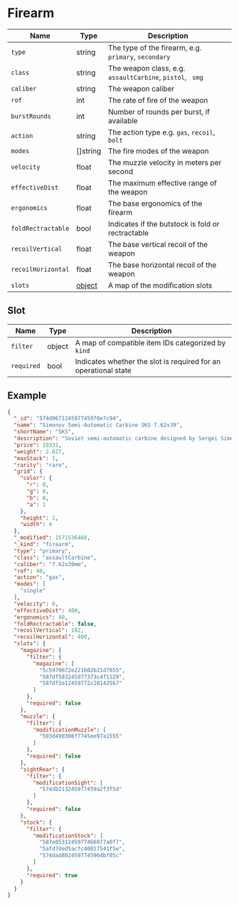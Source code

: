 # Firearm

| Name  | Type   | Description          |
| ----- | ------ | -------------------- |
| `type` | string | The type of the firearm, e.g. `primary`, `secondary` |
| `class` | string | The weapon class, e.g. `assaultCarbine`, `pistol`, ` smg` |
| `caliber` | string | The weapon caliber |
| `rof` | int | The rate of fire of the weapon |
| `burstRounds` | int | Number of rounds per burst, if available |
| `action` | string | The action type e.g. `gas`, `recoil`, `bolt` |
| `modes` | []string | The fire modes of the weapon |
| `velocity` | float | The muzzle velocity in meters per second |
| `effectiveDist` | float | The maximum effective range of the weapon |
| `ergonomics` | float | The base ergonomics of the firearm |
| `foldRectractable` | bool | Indicates if the butstock is fold or rectractable |
| `recoilVertical` | float | The base vertical recoil of the weapon |
| `recoilHorizontal` | float | The base horizontal recoil of the weapon |
| `slots` | [object](#slot) | A map of the modification slots |

## Slot
| Name  | Type   | Description          |
| ----- | ------ | -------------------- |
| `filter` | object | A map of compatible item IDs categorized by `kind` |
| `required` | bool | Indicates whether the slot is required for an operational state |

## Example
```JSON
{
  "_id": "574d967124597745970e7c94",
  "name": "Simonov Semi-Automatic Carbine SKS 7.62x39",
  "shortName": "SKS",
  "description": "Soviet semi-automatic carbine designed by Sergei Simonov for 7.62x39 cartridge and known abroad as SKS-45. Immensely popular both in CIS countries and in the West, this weapon is still in active service in some countries in form of various copies and modifications. This particular specimen comes from extended storage warehouses of Tula Arms Plant and haven't yet undergo the civilian weapon normalization procedure.",
  "price": 19331,
  "weight": 2.627,
  "maxStack": 1,
  "rarity": "rare",
  "grid": {
    "color": {
      "r": 0,
      "g": 0,
      "b": 0,
      "a": 1
    },
    "height": 1,
    "width": 4
  },
  "_modified": 1571536468,
  "_kind": "firearm",
  "type": "primary",
  "class": "assaultCarbine",
  "caliber": "7.62x39mm",
  "rof": 40,
  "action": "gas",
  "modes": [
    "single"
  ],
  "velocity": 0,
  "effectiveDist": 400,
  "ergonomics": 40,
  "foldRectractable": false,
  "recoilVertical": 182,
  "recoilHorizontal": 400,
  "slots": {
    "magazine": {
      "filter": {
        "magazine": [
          "5c5970672e221602b21d7855",
          "587df583245977373c4f1129",
          "587df3a12459772c28142567"
        ]
      },
      "required": false
    },
    "muzzle": {
      "filter": {
        "modificationMuzzle": [
          "593d490386f7745ee97a1555"
        ]
      },
      "required": false
    },
    "sightRear": {
      "filter": {
        "modificationSight": [
          "574db213245977459a2f3f5d"
        ]
      },
      "required": false
    },
    "stock": {
      "filter": {
        "modificationStock": [
          "587e0531245977466077a0f7",
          "5afd7ded5acfc40017541f5e",
          "574dad8024597745964bf05c"
        ]
      },
      "required": true
    }
  }
}
```
